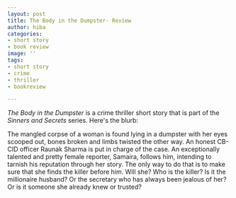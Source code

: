 ```yaml
---
layout: post
title: The Body in the Dumpster- Review
author: hiba
categories:
- short story
- book review
image: ''
tags:
- short story
- crime
- thriller
- bookreview

---
```

_The Body in the Dumpster_ is a crime thriller short story that is part of the _Sinners and Secrets_ series. Here's the blurb:

The mangled corpse of a woman is found lying in a dumpster with her eyes scooped out, bones broken and limbs twisted the other way. An honest CB-CID officer Raunak Sharma is put in charge of the case. An exceptionally talented and pretty female reporter, Samaira, follows him, intending to tarnish his reputation through her story. The only way to do that is to make sure that she finds the killer before him. Will she? Who is the killer? Is it the millionaire husband? Or the secretary who has always been jealous of her? Or is it someone she already knew or trusted?